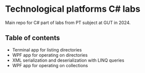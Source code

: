 # Technological platforms C# labs

Main repo for C# part of labs from PT subject at GUT in 2024.

## Table of contents

- Terminal app for listing directories
- WPF app for operating on directories
- XML serialization and deserialization with LINQ queries
- WPF app for operating on collections
